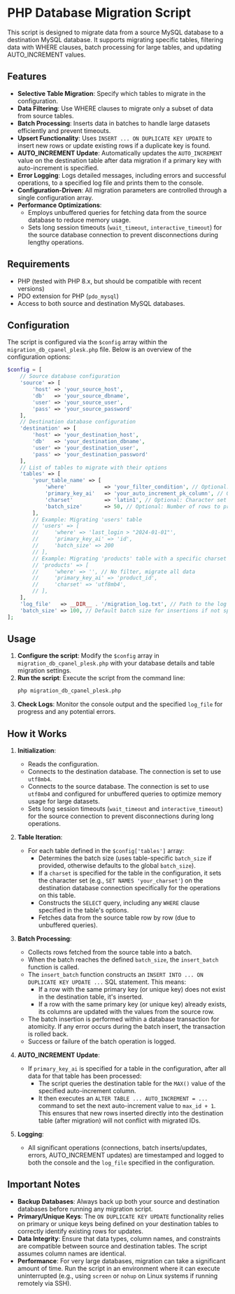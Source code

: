 # PHP Database Migration Script

This script is designed to migrate data from a source MySQL database to a destination MySQL database. It supports migrating specific tables, filtering data with WHERE clauses, batch processing for large tables, and updating AUTO_INCREMENT values.

## Features

*   **Selective Table Migration**: Specify which tables to migrate in the configuration.
*   **Data Filtering**: Use WHERE clauses to migrate only a subset of data from source tables.
*   **Batch Processing**: Inserts data in batches to handle large datasets efficiently and prevent timeouts.
*   **Upsert Functionality**: Uses `INSERT ... ON DUPLICATE KEY UPDATE` to insert new rows or update existing rows if a duplicate key is found.
*   **AUTO_INCREMENT Update**: Automatically updates the `AUTO_INCREMENT` value on the destination table after data migration if a primary key with auto-increment is specified.
*   **Error Logging**: Logs detailed messages, including errors and successful operations, to a specified log file and prints them to the console.
*   **Configuration-Driven**: All migration parameters are controlled through a single configuration array.
*   **Performance Optimizations**:
    *   Employs unbuffered queries for fetching data from the source database to reduce memory usage.
    *   Sets long session timeouts (`wait_timeout`, `interactive_timeout`) for the source database connection to prevent disconnections during lengthy operations.

## Requirements

*   PHP (tested with PHP 8.x, but should be compatible with recent versions)
*   PDO extension for PHP (`pdo_mysql`)
*   Access to both source and destination MySQL databases.

## Configuration

The script is configured via the `$config` array within the `migration_db_cpanel_plesk.php` file. Below is an overview of the configuration options:

```php
$config = [
    // Source database configuration
    'source' => [
        'host' => 'your_source_host',
        'db'   => 'your_source_dbname',
        'user' => 'your_source_user',
        'pass' => 'your_source_password'
    ],
    // Destination database configuration
    'destination' => [
        'host' => 'your_destination_host',
        'db'   => 'your_destination_dbname',
        'user' => 'your_destination_user',
        'pass' => 'your_destination_password'
    ],
    // List of tables to migrate with their options
    'tables' => [
        'your_table_name' => [
            'where'            => 'your_filter_condition', // Optional: SQL WHERE clause (without "WHERE") to filter source data. E.g., 'creation_date > "2023-01-01"'
            'primary_key_ai'   => 'your_auto_increment_pk_column', // Optional: Name of the auto-incrementing primary key. Used to update AUTO_INCREMENT on the destination.
            'charset'          => 'latin1', // Optional: Character set to use for THIS table on the destination connection (e.g., 'utf8', 'latin1'). Overrides the global connection charset for this table's operations.
            'batch_size'       => 50, // Optional: Number of rows to process in each batch for this table. Overrides global 'batch_size'.
        ],
        // Example: Migrating 'users' table
        // 'users' => [
        //     'where' => 'last_login > "2024-01-01"',
        //     'primary_key_ai' => 'id',
        //     'batch_size' => 200
        // ],
        // Example: Migrating 'products' table with a specific charset and no filter
        // 'products' => [
        //     'where' => '', // No filter, migrate all data
        //     'primary_key_ai' => 'product_id',
        //     'charset' => 'utf8mb4',
        // ],
    ],
    'log_file'   => __DIR__ . '/migration_log.txt', // Path to the log file.
    'batch_size' => 100, // Default batch size for insertions if not specified per table.
];
```

## Usage

1.  **Configure the script**: Modify the `$config` array in `migration_db_cpanel_plesk.php` with your database details and table migration settings.
2.  **Run the script**: Execute the script from the command line:
    ```bash
    php migration_db_cpanel_plesk.php
    ```
3.  **Check Logs**: Monitor the console output and the specified `log_file` for progress and any potential errors.

## How it Works

1.  **Initialization**:
    *   Reads the configuration.
    *   Connects to the destination database. The connection is set to use `utf8mb4`.
    *   Connects to the source database. The connection is set to use `utf8mb4` and configured for unbuffered queries to optimize memory usage for large datasets.
    *   Sets long session timeouts (`wait_timeout` and `interactive_timeout`) for the source connection to prevent disconnections during long operations.

2.  **Table Iteration**:
    *   For each table defined in the `$config['tables']` array:
        *   Determines the batch size (uses table-specific `batch_size` if provided, otherwise defaults to the global `batch_size`).
        *   If a `charset` is specified for the table in the configuration, it sets the character set (e.g., `SET NAMES 'your_charset'`) on the destination database connection specifically for the operations on this table.
        *   Constructs the `SELECT` query, including any `WHERE` clause specified in the table's options.
        *   Fetches data from the source table row by row (due to unbuffered queries).

3.  **Batch Processing**:
    *   Collects rows fetched from the source table into a batch.
    *   When the batch reaches the defined `batch_size`, the `insert_batch` function is called.
    *   The `insert_batch` function constructs an `INSERT INTO ... ON DUPLICATE KEY UPDATE ...` SQL statement. This means:
        *   If a row with the same primary key (or unique key) does not exist in the destination table, it's inserted.
        *   If a row with the same primary key (or unique key) already exists, its columns are updated with the values from the source row.
    *   The batch insertion is performed within a database transaction for atomicity. If any error occurs during the batch insert, the transaction is rolled back.
    *   Success or failure of the batch operation is logged.

4.  **AUTO_INCREMENT Update**:
    *   If `primary_key_ai` is specified for a table in the configuration, after all data for that table has been processed:
        *   The script queries the destination table for the `MAX()` value of the specified auto-increment column.
        *   It then executes an `ALTER TABLE ... AUTO_INCREMENT = ...` command to set the next auto-increment value to `max_id + 1`. This ensures that new rows inserted directly into the destination table (after migration) will not conflict with migrated IDs.

5.  **Logging**:
    *   All significant operations (connections, batch inserts/updates, errors, AUTO_INCREMENT updates) are timestamped and logged to both the console and the `log_file` specified in the configuration.

## Important Notes

*   **Backup Databases**: Always back up both your source and destination databases before running any migration script.
*   **Primary/Unique Keys**: The `ON DUPLICATE KEY UPDATE` functionality relies on primary or unique keys being defined on your destination tables to correctly identify existing rows for updates.
*   **Data Integrity**: Ensure that data types, column names, and constraints are compatible between source and destination tables. The script assumes column names are identical.
*   **Performance**: For very large databases, migration can take a significant amount of time. Run the script in an environment where it can execute uninterrupted (e.g., using `screen` or `nohup` on Linux systems if running remotely via SSH).
